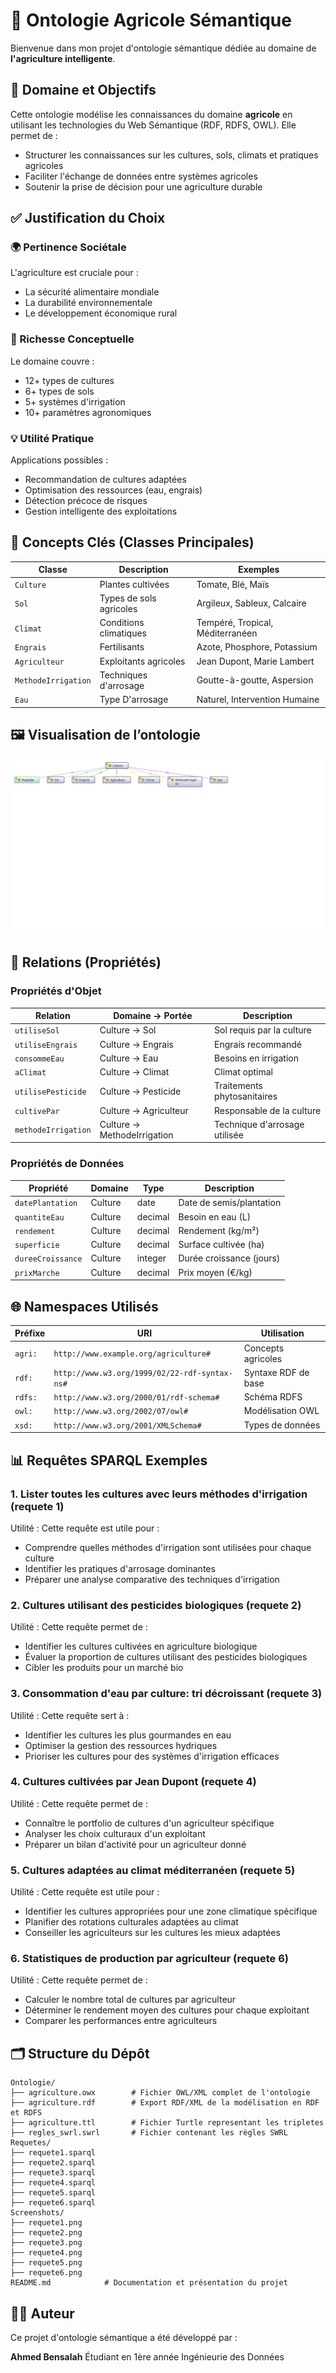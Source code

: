 # 🌱 Ontologie Agricole Sémantique

Bienvenue dans mon projet d'ontologie sémantique dédiée au domaine de **l'agriculture intelligente**.

## 🎯 Domaine et Objectifs

Cette ontologie modélise les connaissances du domaine **agricole** en utilisant les technologies du Web Sémantique (RDF, RDFS, OWL). Elle permet de :

- Structurer les connaissances sur les cultures, sols, climats et pratiques agricoles
- Faciliter l'échange de données entre systèmes agricoles
- Soutenir la prise de décision pour une agriculture durable

## ✅ Justification du Choix

### 🌍 Pertinence Sociétale 
L'agriculture est cruciale pour :
- La sécurité alimentaire mondiale
- La durabilité environnementale
- Le développement économique rural

### 🧠 Richesse Conceptuelle
Le domaine couvre :
- 12+ types de cultures
- 6+ types de sols
- 5+ systèmes d'irrigation
- 10+ paramètres agronomiques

### 💡 Utilité Pratique
Applications possibles :
- Recommandation de cultures adaptées
- Optimisation des ressources (eau, engrais)
- Détection précoce de risques
- Gestion intelligente des exploitations

## 🧠 Concepts Clés (Classes Principales)

| Classe                | Description                                  | Exemples                          |
|-----------------------|----------------------------------------------|-----------------------------------|
| `Culture`             | Plantes cultivées                            | Tomate, Blé, Maïs                 |
| `Sol`                 | Types de sols agricoles                      | Argileux, Sableux, Calcaire       |
| `Climat`              | Conditions climatiques                       | Tempéré, Tropical, Méditerranéen  |
| `Engrais`             | Fertilisants                                 | Azote, Phosphore, Potassium       |
| `Agriculteur`         | Exploitants agricoles                        | Jean Dupont, Marie Lambert        |
| `MethodeIrrigation`   | Techniques d'arrosage                        | Goutte-à-goutte, Aspersion        |
| `Eau`                 | Type D'arrosage                              | Naturel, Intervention Humaine     |


## 🖼️ Visualisation de l’ontologie
![Visualisation](./Screenshots/graph.png)

## 🔗 Relations (Propriétés)

### Propriétés d'Objet

| Relation              | Domaine → Portée           | Description                     |
|-----------------------|----------------------------|---------------------------------|
| `utiliseSol`          | Culture → Sol              | Sol requis par la culture       |
| `utiliseEngrais`      | Culture → Engrais          | Engrais recommandé              |
| `consommeEau`         | Culture → Eau              | Besoins en irrigation           |
| `aClimat`             | Culture → Climat           | Climat optimal                  |
| `utilisePesticide`    | Culture → Pesticide        | Traitements phytosanitaires     |
| `cultivePar`          | Culture → Agriculteur      | Responsable de la culture       |
| `methodeIrrigation`   | Culture → MethodeIrrigation| Technique d'arrosage utilisée   |

### Propriétés de Données

| Propriété            | Domaine    | Type       | Description                     |
|----------------------|------------|------------|---------------------------------|
| `datePlantation`     | Culture    | date       | Date de semis/plantation        |
| `quantiteEau`        | Culture    | decimal    | Besoin en eau (L)               |
| `rendement`          | Culture    | decimal    | Rendement (kg/m²)               |
| `superficie`         | Culture    | decimal    | Surface cultivée (ha)           |
| `dureeCroissance`    | Culture    | integer    | Durée croissance (jours)        |
| `prixMarche`         | Culture    | decimal    | Prix moyen (€/kg)               |


## 🌐 Namespaces Utilisés

| Préfixe | URI                                      | Utilisation                     |
|---------|------------------------------------------|---------------------------------|
| `agri:` | `http://www.example.org/agriculture#`    | Concepts agricoles              |
| `rdf:`  | `http://www.w3.org/1999/02/22-rdf-syntax-ns#` | Syntaxe RDF de base       |
| `rdfs:` | `http://www.w3.org/2000/01/rdf-schema#`  | Schéma RDFS                    |
| `owl:`  | `http://www.w3.org/2002/07/owl#`         | Modélisation OWL               |
| `xsd:`  | `http://www.w3.org/2001/XMLSchema#`      | Types de données               |

## 📊 Requêtes SPARQL Exemples

### 1. Lister toutes les cultures avec leurs méthodes d'irrigation (requete 1)
Utilité : Cette requête est utile pour :
- Comprendre quelles méthodes d'irrigation sont utilisées pour chaque culture
- Identifier les pratiques d'arrosage dominantes
- Préparer une analyse comparative des techniques d'irrigation

### 2. Cultures utilisant des pesticides biologiques (requete 2)
Utilité : Cette requête permet de :
- Identifier les cultures cultivées en agriculture biologique
- Évaluer la proportion de cultures utilisant des pesticides biologiques
- Cibler les produits pour un marché bio

### 3. Consommation d'eau par culture: tri décroissant (requete 3)
Utilité : Cette requête sert à :
- Identifier les cultures les plus gourmandes en eau
- Optimiser la gestion des ressources hydriques
- Prioriser les cultures pour des systèmes d'irrigation efficaces

### 4. Cultures cultivées par Jean Dupont (requete 4)
Utilité : Cette requête permet de :
- Connaître le portfolio de cultures d'un agriculteur spécifique
- Analyser les choix culturaux d'un exploitant
- Préparer un bilan d'activité pour un agriculteur donné

### 5. Cultures adaptées au climat méditerranéen (requete 5)
Utilité : Cette requête est utile pour :
- Identifier les cultures appropriées pour une zone climatique spécifique
- Planifier des rotations culturales adaptées au climat
- Conseiller les agriculteurs sur les cultures les mieux adaptées

### 6. Statistiques de production par agriculteur (requete 6)
Utilité : Cette requête permet de :
- Calculer le nombre total de cultures par agriculteur
- Déterminer le rendement moyen des cultures pour chaque exploitant
- Comparer les performances entre agriculteurs

## 🗂 Structure du Dépôt
```plaintext
Ontologie/
├── agriculture.owx        # Fichier OWL/XML complet de l'ontologie
├── agriculture.rdf        # Export RDF/XML de la modélisation en RDF et RDFS
├── agriculture.ttl        # Fichier Turtle representant les tripletes
├── regles_swrl.swrl       # Fichier contenant les règles SWRL
Requetes/
├── requete1.sparql
├── requete2.sparql
├── requete3.sparql
├── requete4.sparql
├── requete5.sparql
├── requete6.sparql
Screenshots/
├── requete1.png
├── requete2.png
├── requete3.png
├── requete4.png
├── requete5.png
├── requete6.png
README.md            # Documentation et présentation du projet
```
## 👨‍💻 Auteur
Ce projet d'ontologie sémantique a été développé par :

**Ahmed Bensalah**
Étudiant en 1ère année Ingénieurie des Données





